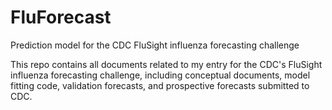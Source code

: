 # FluForecast
Prediction model for the CDC FluSight influenza forecasting challenge

This repo contains all documents related to my entry for the CDC's FluSight influenza forecasting challenge, including conceptual documents, model fitting code, validation forecasts, and prospective forecasts submitted to CDC.
